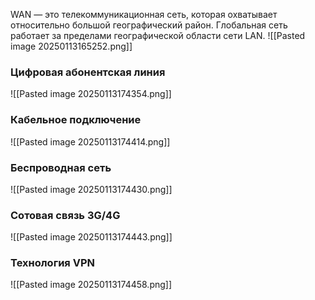 WAN — это телекоммуникационная сеть, которая охватывает относительно большой географический район. Глобальная сеть работает за пределами географической области сети LAN.
![[Pasted image 20250113165252.png]]
### Цифровая абонентская линия
![[Pasted image 20250113174354.png]]

### Кабельное подключение
![[Pasted image 20250113174414.png]]

### Беспроводная сеть
![[Pasted image 20250113174430.png]]

### Сотовая связь 3G/4G
![[Pasted image 20250113174443.png]]

### Технология VPN
![[Pasted image 20250113174458.png]]

